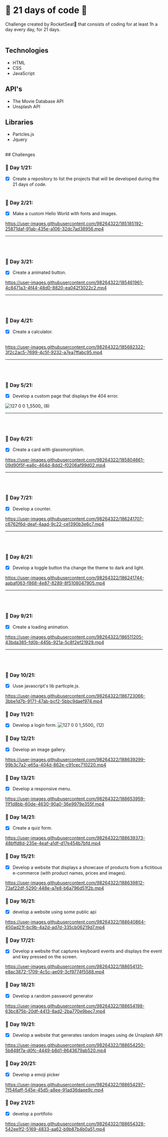 # 📆 21 days of code 🚀
Challenge created by RocketSeat🚀 that consists of coding for at least 1h a day every day, for 21 days.
<br>
<br>

## Technologies
- HTML
- CSS
- JavaScript

## API's
- The Movie Database API
- Unsplash API

## Libraries
- Partcles.js
- Jquery

<br> 
## Challenges

### 📆 Day 1/21:
- [x]  Create a repository to list the projects that will be developed during the 21 days of code. <br> <br>

### 📆 Day 2/21:
- [x] Make a custom Hello World with fonts and images.

https://user-images.githubusercontent.com/98264322/185185192-25871daf-91ab-435e-a106-32dc7ad38956.mp4

<hr>
<br> <br>

### 📆 Day 3/21:
- [x] Create a animated button. 

https://user-images.githubusercontent.com/98264322/185461961-4c8471a3-4f44-48d0-8820-ea042f3022c2.mp4

<hr>
<br> <br>

### 📆 Day 4/21:
- [x] Create a calculator. <br> <br>

https://user-images.githubusercontent.com/98264322/185682322-3f2c2ac5-7699-4c5f-9232-a7ea7ffabc95.mp4

<hr>
<br> <br>

### 📆 Day 5/21:
- [x] Develop a custom page that displays the 404 error. 

![127 0 0 1_5500_ (8)](https://user-images.githubusercontent.com/98264322/185762539-b9e8f3e0-2bb0-434a-968f-27ffe16e73ad.png)

<hr><br><br>

### 📆 Day 6/21:
- [x] Create a card with glassmorphism.


https://user-images.githubusercontent.com/98264322/185804661-09d90f5f-ea8c-464d-8dd2-f0206af99d02.mp4

<hr>
<br> <br>

### 📆 Day 7/21:
- [x] Develop a counter. 


https://user-images.githubusercontent.com/98264322/186241707-c6762f6d-deaf-4aad-9c22-ce1390b3e6c7.mp4


<hr> <br> <br>

### 📆 Day 8/21:
- [x] Develop a toggle button tha change the theme to dark and light.


https://user-images.githubusercontent.com/98264322/186241744-aabaf063-f868-4e87-8289-8f5108047905.mp4

<hr> <br> <br>

### 📆 Day 9/21:
- [x] Create a loading animation.


https://user-images.githubusercontent.com/98264322/186511205-43bda385-fd0b-445b-921a-5c8f2ef21929.mp4

<hr> <br><br>

### 📆 Day 10/21:
- [x] Uuse javascript's lib particple.js.


https://user-images.githubusercontent.com/98264322/186723066-3bbe1d7b-9171-47ab-bcf2-5bbc9daef974.mp4


### 📆 Day 11/21:
- [x] Develop a login form.
![127 0 0 1_5500_ (12)](https://user-images.githubusercontent.com/98264322/188639058-de558ad8-07a0-4a69-95e3-4ba838282edd.png)


### 📆 Day 12/21:
- [x] Develop an image gallery.


https://user-images.githubusercontent.com/98264322/188639299-99b3c7a2-e65a-404d-862e-c91cec710220.mp4


### 📆 Day 13/21:
- [x] Develop a responsive menu.


https://user-images.githubusercontent.com/98264322/188653959-11f1d8bb-60de-4630-90a0-36e9979e355f.mp4


### 📆 Day 14/21:
- [x] Create a quiz form.

https://user-images.githubusercontent.com/98264322/188639373-48bffd8d-235e-4eaf-a1df-d17e454b7bfd.mp4


### 📆 Day 15/21:
- [x] Develop a website that displays a showcase of products from a fictitious e-commerce (with product names, prices and images).

https://user-images.githubusercontent.com/98264322/188639812-73af22df-5290-448e-a7e8-b6a796d51f2b.mp4

### 📆 Day 16/21:
- [x] develop a website using some public api


https://user-images.githubusercontent.com/98264322/188640864-450ad21f-bc9b-4a2d-ad7d-335cb06219d7.mp4

### 📆 Day 17/21:
- [x] Develop a website that captures keyboard events and displays the event and key pressed on the screen.


https://user-images.githubusercontent.com/98264322/188654131-e8ac3872-1709-4c5c-ae09-3cf9774f5588.mp4


### 📆 Day 18/21:
- [x] Develop a random password generator



https://user-images.githubusercontent.com/98264322/188654198-63bc875b-20df-4413-8ad2-2ba770e9bec7.mp4


### 📆 Day 19/21:
- [x] Develop a website that generates random images using de Unsplash API


https://user-images.githubusercontent.com/98264322/188654250-5b848f7a-d0fc-4449-b8d1-8643679ab520.mp4



### 📆 Day 20/21:
- [x] Develop a emoji picker


https://user-images.githubusercontent.com/98264322/188654297-7f546aff-545e-45d5-a8ee-91ad36daee9c.mp4



### 📆 Day 21/21:
- [x] develop a portifolio


https://user-images.githubusercontent.com/98264322/188654328-542ee1f2-5169-4833-aa62-b9b87b4b0a51.mp4


